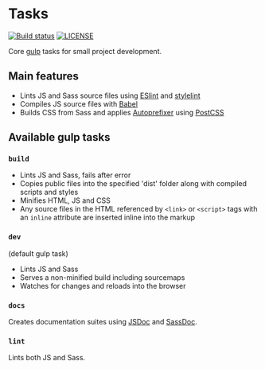 # Tasks

[![Build status](https://github.com/bworth/tasks/workflows/Build%20status/badge.svg?branch=main&event=push)](https://github.com/bworth/tasks/actions?query=workflow%3A%22Build+status%22+branch%3Amain)
[![LICENSE](https://img.shields.io/github/license/bworth/tasks?color=lightgrey)](https://github.com/bworth/tasks/blob/main/LICENSE)

Core [gulp](https://gulpjs.com/) tasks for small project development.

## Main features

- Lints JS and Sass source files using [ESlint](https://eslint.org/) and [stylelint](https://stylelint.io/)
- Compiles JS source files with [Babel](https://babeljs.io/)
- Builds CSS from Sass and applies [Autoprefixer](https://github.com/postcss/autoprefixer) using [PostCSS](https://postcss.org/)

## Available gulp tasks

### `build`

- Lints JS and Sass, fails after error
- Copies public files into the specified 'dist' folder along with compiled scripts and styles
- Minifies HTML, JS and CSS
- Any source files in the HTML referenced by `<link>` or `<script>` tags with an `inline` attribute are inserted inline into the markup

### `dev`

(default gulp task)

- Lints JS and Sass
- Serves a non-minified build including sourcemaps
- Watches for changes and reloads into the browser

### `docs`

Creates documentation suites using [JSDoc](https://jsdoc.app/) and [SassDoc](http://sassdoc.com/).

### `lint`

Lints both JS and Sass.
